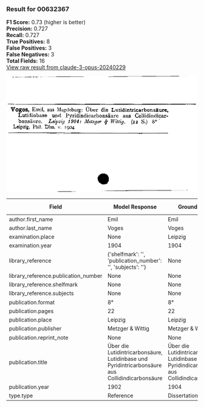 ### Result for 00632367
**F1 Score:** 0.73 (higher is better)<br>**Precision:** 0.727<br>**Recall:** 0.727<br>**True Positives:** 8<br>**False Positives:** 3<br>**False Negatives:** 3<br>**Total Fields:** 16<br>[View raw result from claude-3-opus-20240229](https://github.com/RISE-UNIBAS/humanities_data_benchmark/blob/main/results/2025-09-02/T0145/request_T0145_00632367.json)

<img src="https://github.com/RISE-UNIBAS/humanities_data_benchmark/blob/main/benchmarks/zettelkatalog/images/00632367.jpg?raw=true" alt="00632367" width="600px">

| Field | Model Response | Ground Truth | Fuzzy Score | Match |
|-------|----------------|--------------|-------------|-------|
| author.first_name | Emil | Emil | 1.000 | ✅ |
| author.last_name | Voges | Voges | 1.000 | ✅ |
| examination.place | None | Leipzig | 0.000 | ❌ |
| examination.year | 1904 | 1904 | 1.000 | ✅ |
| library_reference | {'shelfmark': '', 'publication_number': '', 'subjects': ''} | None | 0.000 | ❌ |
| library_reference.publication_number | None | None | 1.000 | ✅ |
| library_reference.shelfmark | None | None | 1.000 | ✅ |
| library_reference.subjects | None | None | 1.000 | ✅ |
| publication.format | 8° | 8° | 1.000 | ✅ |
| publication.pages | 22 | 22 | 1.000 | ✅ |
| publication.place | Leipzig | Leipzig | 1.000 | ✅ |
| publication.publisher | Metzger & Wittig | Metzger & Wittig | 1.000 | ✅ |
| publication.reprint_note | None | None | 1.000 | ✅ |
| publication.title | Über die Lutidintricarbonsäure, Lutidinbase und Pyridintricarbonsäure aus Collidindicarbonsäure | Über die Lutidintricarbonsäure, Lutidinbase und Pyridindicarbonsäure aus Collidindicarbonsäure | 0.984 | ✅ |
| publication.year | 1902 | 1904 | 0.000 | ❌ |
| type.type | Reference | Dissertation or thesis | 0.258 | ❌ |
